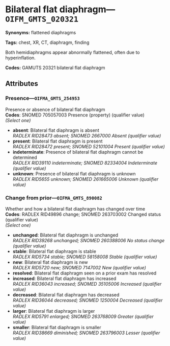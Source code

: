 # Bilateral flat diaphragm—`OIFM_GMTS_020321`

**Synonyms:** flattened diaphragms

**Tags:** chest, XR, CT, diaphragm, finding

Both hemidiaphragms appear abnormally flattened, often due to hyperinflation.

**Codes:** GAMUTS 20321 bilateral flat diaphragm

## Attributes

### Presence—`OIFMA_GMTS_254953`

Presence or absence of bilateral flat diaphragm  
**Codes**: SNOMED 705057003 Presence (property) (qualifier value)  
*(Select one)*

- **absent**: Bilateral flat diaphragm is absent  
_RADLEX RID28473 absent; SNOMED 2667000 Absent (qualifier value)_
- **present**: Bilateral flat diaphragm is present  
_RADLEX RID28472 present; SNOMED 52101004 Present (qualifier value)_
- **indeterminate**: Presence of bilateral flat diaphragm cannot be determined  
_RADLEX RID39110 indeterminate; SNOMED 82334004 Indeterminate (qualifier value)_
- **unknown**: Presence of bilateral flat diaphragm is unknown  
_RADLEX RID5655 unknown; SNOMED 261665006 Unknown (qualifier value)_

### Change from prior—`OIFMA_GMTS_890082`

Whether and how a bilateral flat diaphragm has changed over time  
**Codes**: RADLEX RID49896 change; SNOMED 263703002 Changed status (qualifier value)  
*(Select one)*

- **unchanged**: Bilateral flat diaphragm is unchanged  
_RADLEX RID39268 unchanged; SNOMED 260388006 No status change (qualifier value)_
- **stable**: Bilateral flat diaphragm is stable  
_RADLEX RID5734 stable; SNOMED 58158008 Stable (qualifier value)_
- **new**: Bilateral flat diaphragm is new  
_RADLEX RID5720 new; SNOMED 7147002 New (qualifier value)_
- **resolved**: Bilateral flat diaphragm seen on a prior exam has resolved  
- **increased**: Bilateral flat diaphragm has increased  
_RADLEX RID36043 increased; SNOMED 35105006 Increased (qualifier value)_
- **decreased**: Bilateral flat diaphragm has decreased  
_RADLEX RID36044 decreased; SNOMED 1250004 Decreased (qualifier value)_
- **larger**: Bilateral flat diaphragm is larger  
_RADLEX RID5791 enlarged; SNOMED 263768009 Greater (qualifier value)_
- **smaller**: Bilateral flat diaphragm is smaller  
_RADLEX RID38669 diminished; SNOMED 263796003 Lesser (qualifier value)_